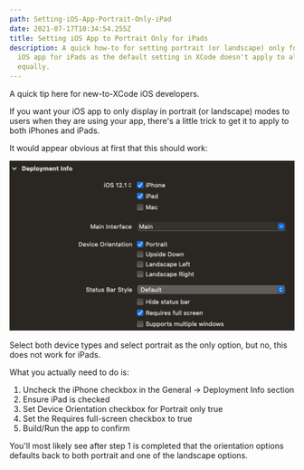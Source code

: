 ```yaml
---
path: Setting-iOS-App-Portrait-Only-iPad
date: 2021-07-17T10:34:54.255Z
title: Setting iOS App to Portrait Only for iPads
description: A quick how-to for setting portrait (or landscape) only for your
  iOS app for iPads as the default setting in XCode doesn't apply to all devices
  equally.
---
```

A quick tip here for new-to-XCode iOS developers.

If you want your iOS app to only display in portrait (or landscape) modes to users when they are using your app, there's a little trick to get it to apply to both iPhones and iPads.

It would appear obvious at first that this should work:

![XCode-orientation-settings](../assets/screen-shot-2021-07-17-at-8.38.02-pm.png "XCode Orientation Settings")

Select both device types and select portrait as the only option, but no, this does not work for iPads.

What you actually need to do is:

1. Uncheck the iPhone checkbox in the General → Deployment Info section
2. Ensure iPad is checked
3. Set Device Orientation checkbox for Portrait only true
4. Set the Requires full-screen checkbox to true
5. Build/Run the app to confirm

You'll most likely see after step 1 is completed that the orientation options defaults back to both portrait and one of the landscape options.